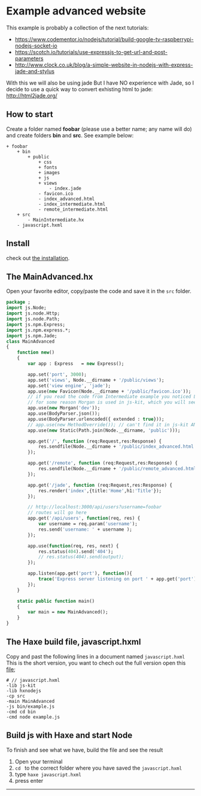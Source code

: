 # Example advanced website

This example is probably a collection of the next tutorials:

- https://www.codementor.io/nodejs/tutorial/build-google-tv-raspberrypi-nodejs-socket-io
- https://scotch.io/tutorials/use-expressjs-to-get-url-and-post-parameters
- http://www.clock.co.uk/blog/a-simple-website-in-nodejs-with-express-jade-and-stylus

With this we will also be using jade
But I have NO experience with Jade, so I decide to use a quick way to convert exhisting html to jade:
<http://html2jade.org/>

## How to start

Create a folder named **foobar** (please use a better name; any name will do) and create folders **bin** and **src**.
See example below:

```
+ foobar
	+ bin
		+ public
			+ css
			+ fonts
			+ images
			+ js
			+ views
				- index.jade
			- favicon.ico
			- index_advanced.html
			- index_intermediate.html
			- remote_intermediate.html
	+ src
		- MainIntermediate.hx
	- javascript.hxml
```

## Install

check out [the installation](installation.md).

## The MainAdvanced.hx

Open your favorite editor, copy/paste the code and save it in the `src` folder.

```haxe
package ;
import js.Node;
import js.node.Http;
import js.node.Path;
import js.npm.Express;
import js.npm.express.*;
import js.npm.Jade;
class MainAdvanced
{
	function new()
	{
		var app : Express   = new Express();

		app.set('port', 3000);
		app.set('views', Node.__dirname + '/public/views');
		app.set('view engine', 'jade');
		app.use(new Favicon(Node.__dirname + '/public/favicon.ico'));
		// if you read the code from Intermediate example you noticed Logger class here.
		// for some reason Morgan is used in js-kit, which you will see when you open the Logger.hx class I added :P
		app.use(new Morgan('dev'));
		app.use(BodyParser.json());
		app.use(BodyParser.urlencoded({ extended : true}));
		// app.use(new MethodOverride()); // can't find it in js-kit AND don't know what it does...
		app.use(new Static(Path.join(Node.__dirname, 'public')));

		app.get('/', function (req:Request,res:Response) {
			res.sendfile(Node.__dirname + '/public/index_advanced.html');
		});

		app.get('/remote', function (req:Request,res:Response) {
			res.sendfile(Node.__dirname + '/public/remote_advanced.html');
		});

		app.get('/jade', function (req:Request,res:Response) {
			res.render('index',{title:'Home',h1:'Title'});
		});

		// http://localhost:3000/api/users?username=foobar
		// routes will go here
		app.get('/api/users', function(req, res) {
			var username = req.param('username');
			res.send('username: ' + username );
		});

		app.use(function(req, res, next) {
			res.status(404).send('404');
			// res.status(404).send(output);
		});

		app.listen(app.get('port'), function(){
			trace('Express server listening on port ' + app.get('port'));
		});
	}

	static public function main()
	{
		var main = new MainAdvanced();
	}
}
```

## The Haxe build file, javascript.hxml

Copy and past the following lines in a document named `javascript.hxml`
This is the short version, you want to chech out the full version open this [file](/code/javascript.hxml);

```
# // javascript.hxml
-lib js-kit
-lib hxnodejs
-cp src
-main MainAdvanced
-js bin/example.js
-cmd cd bin
-cmd node example.js
```

## Build js with Haxe and start Node

To finish and see what we have, build the file and see the result

1. Open your terminal
2. `cd ` to the correct folder where you have saved the `javascript.hxml`
3. type `haxe javascript.hxml`
4. press enter

---
